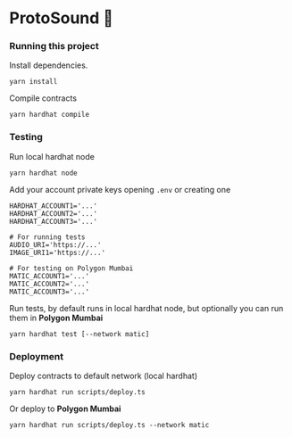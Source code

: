 # ProtoSound 🎵

### Running this project

Install dependencies.

```shell
yarn install
```

Compile contracts

```shell
yarn hardhat compile
```

### Testing

Run local hardhat node

```shell
yarn hardhat node
```

Add your account private keys opening `.env` or creating one

```shell
HARDHAT_ACCOUNT1='...'
HARDHAT_ACCOUNT2='...'
HARDHAT_ACCOUNT3='...'

# For running tests
AUDIO_URI='https://...'
IMAGE_URI1='https://...'

# For testing on Polygon Mumbai
MATIC_ACCOUNT1='...'
MATIC_ACCOUNT2='...'
MATIC_ACCOUNT3='...'
```

Run tests, by default runs in local hardhat node, but optionally you can run them in **Polygon Mumbai**


```shell
yarn hardhat test [--network matic]
```

### Deployment

Deploy contracts to default network (local hardhat)

```shell
yarn hardhat run scripts/deploy.ts 
```

Or deploy to **Polygon Mumbai** 

```shell
yarn hardhat run scripts/deploy.ts --network matic
```

